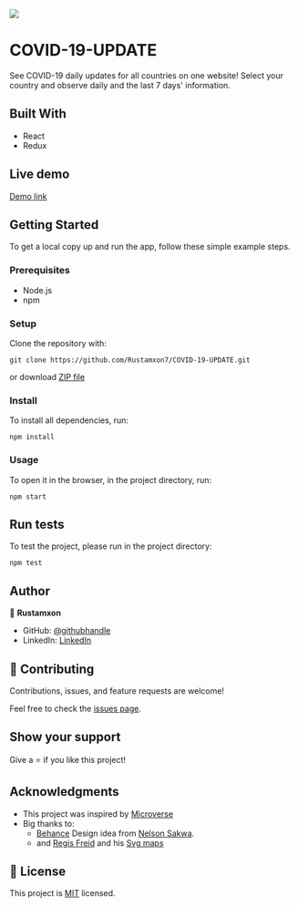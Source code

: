 ![](https://img.shields.io/badge/microverse-blueviolet)


# COVID-19-UPDATE

See COVID-19 daily updates for all countries on one website! Select your country and observe daily and the last 7 days' information.

## Built With

- React
- Redux

## Live demo

[Demo link](https://wizardly-albattani-e6a950.netlify.app/)

## Getting Started

To get a local copy up and run the app, follow these simple example steps.

### Prerequisites

- Node.js
- npm

### Setup

Clone the repository with:

```
git clone https://github.com/Rustamxon7/COVID-19-UPDATE.git
```
or download [ZIP file](https://github.com/Rustamxon7/COVID-19-UPDATE/archive/refs/heads/dev.zip)

### Install
To install all dependencies, run:
```
npm install
```
### Usage
To open it in the browser, in the project directory, run:

 ```
 npm start
 ```

## Run tests 
To test the project, please run in the project directory:

```
npm test
```

## Author

👤 **Rustamxon**

- GitHub: [@githubhandle](https://github.com/Rustamxon7)
- LinkedIn: [LinkedIn](https://www.linkedin.com/in/rustamjon-tolipov-6a831020b)

## 🤝 Contributing

Contributions, issues, and feature requests are welcome!

Feel free to check the [issues page](https://github.com/Rustamxon7/COVID-19-UPDATE/issues).

## Show your support

Give a ⭐️ if you like this project!

## Acknowledgments

- This project was inspired by [Microverse](https://www.microverse.org/?grsf=w9rx3c)
- Big thanks to:
   - [Behance](https://www.behance.net/gallery/31579789/Ballhead-App-(Free-PSDs)) Design idea from [Nelson Sakwa](https://www.behance.net/sakwadesignstudio).
   - and [Regis Freid](https://github.com/djaiss) and his [Svg maps](https://github.com/djaiss/mapsicon)

## 📝 License

This project is [MIT](?) licensed.
